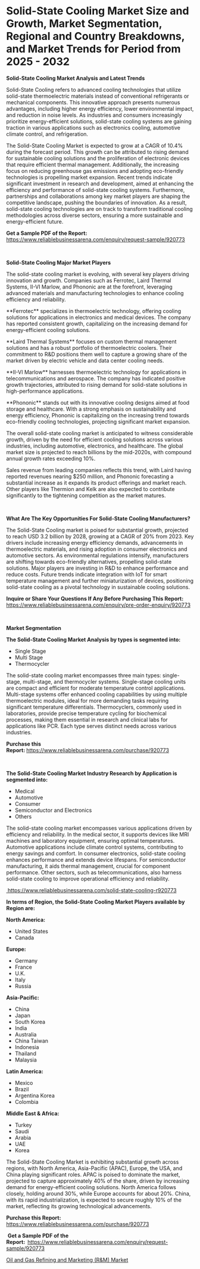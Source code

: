 <p><h1>Solid-State Cooling Market Size and Growth, Market Segmentation, Regional and Country Breakdowns, and Market Trends for Period from 2025 -  2032</h1></p><p><strong>Solid-State Cooling Market Analysis and Latest Trends</strong></p>
<p><p>Solid-State Cooling refers to advanced cooling technologies that utilize solid-state thermoelectric materials instead of conventional refrigerants or mechanical components. This innovative approach presents numerous advantages, including higher energy efficiency, lower environmental impact, and reduction in noise levels. As industries and consumers increasingly prioritize energy-efficient solutions, solid-state cooling systems are gaining traction in various applications such as electronics cooling, automotive climate control, and refrigeration.</p><p>The Solid-State Cooling Market is expected to grow at a CAGR of 10.4% during the forecast period. This growth can be attributed to rising demand for sustainable cooling solutions and the proliferation of electronic devices that require efficient thermal management. Additionally, the increasing focus on reducing greenhouse gas emissions and adopting eco-friendly technologies is propelling market expansion. Recent trends indicate significant investment in research and development, aimed at enhancing the efficiency and performance of solid-state cooling systems. Furthermore, partnerships and collaborations among key market players are shaping the competitive landscape, pushing the boundaries of innovation. As a result, solid-state cooling technologies are on track to transform traditional cooling methodologies across diverse sectors, ensuring a more sustainable and energy-efficient future.</p></p>
<p><strong>Get a Sample PDF of the Report:&nbsp;</strong> <a href="https://www.reliablebusinessarena.com/enquiry/request-sample/920773?utm_campaign=2930&utm_medium=2&utm_source=Github&utm_content=ia&utm_term=07042025&utm_id=solid-state-cooling">https://www.reliablebusinessarena.com/enquiry/request-sample/920773</a></p>
<p>&nbsp;</p>
<p><strong>Solid-State Cooling Major Market Players</strong></p>
<p><p>The solid-state cooling market is evolving, with several key players driving innovation and growth. Companies such as Ferrotec, Laird Thermal Systems, II-VI Marlow, and Phononic are at the forefront, leveraging advanced materials and manufacturing technologies to enhance cooling efficiency and reliability.</p><p>**Ferrotec** specializes in thermoelectric technology, offering cooling solutions for applications in electronics and medical devices. The company has reported consistent growth, capitalizing on the increasing demand for energy-efficient cooling solutions.</p><p>**Laird Thermal Systems** focuses on custom thermal management solutions and has a robust portfolio of thermoelectric coolers. Their commitment to R&D positions them well to capture a growing share of the market driven by electric vehicle and data center cooling needs.</p><p>**II-VI Marlow** harnesses thermoelectric technology for applications in telecommunications and aerospace. The company has indicated positive growth trajectories, attributed to rising demand for solid-state solutions in high-performance applications.</p><p>**Phononic** stands out with its innovative cooling designs aimed at food storage and healthcare. With a strong emphasis on sustainability and energy efficiency, Phononic is capitalizing on the increasing trend towards eco-friendly cooling technologies, projecting significant market expansion.</p><p>The overall solid-state cooling market is anticipated to witness considerable growth, driven by the need for efficient cooling solutions across various industries, including automotive, electronics, and healthcare. The global market size is projected to reach billions by the mid-2020s, with compound annual growth rates exceeding 10%.</p><p>Sales revenue from leading companies reflects this trend, with Laird having reported revenues nearing $250 million, and Phononic forecasting a substantial increase as it expands its product offerings and market reach. Other players like Thermion and Kelk are also expected to contribute significantly to the tightening competition as the market matures.</p></p>
<p>&nbsp;</p>
<p><strong>What Are The Key Opportunities For Solid-State Cooling Manufacturers?</strong></p>
<p><p>The Solid-State Cooling market is poised for substantial growth, projected to reach USD 3.2 billion by 2028, growing at a CAGR of 20% from 2023. Key drivers include increasing energy efficiency demands, advancements in thermoelectric materials, and rising adoption in consumer electronics and automotive sectors. As environmental regulations intensify, manufacturers are shifting towards eco-friendly alternatives, propelling solid-state solutions. Major players are investing in R&D to enhance performance and reduce costs. Future trends indicate integration with IoT for smart temperature management and further miniaturization of devices, positioning solid-state cooling as a pivotal technology in sustainable cooling solutions.</p></p>
<p><strong>Inquire or Share Your Questions If Any Before Purchasing This Report:</strong> <a href="https://www.reliablebusinessarena.com/enquiry/pre-order-enquiry/920773?utm_campaign=2930&utm_medium=2&utm_source=Github&utm_content=ia&utm_term=07042025&utm_id=solid-state-cooling">https://www.reliablebusinessarena.com/enquiry/pre-order-enquiry/920773</a></p>
<p>&nbsp;</p>
<p><strong>Market Segmentation</strong></p>
<p><strong>The Solid-State Cooling Market Analysis by types is segmented into:</strong></p>
<p><ul><li>Single Stage</li><li>Multi Stage</li><li>Thermocycler</li></ul></p>
<p><p>The solid-state cooling market encompasses three main types: single-stage, multi-stage, and thermocycler systems. Single-stage cooling units are compact and efficient for moderate temperature control applications. Multi-stage systems offer enhanced cooling capabilities by using multiple thermoelectric modules, ideal for more demanding tasks requiring significant temperature differentials. Thermocyclers, commonly used in laboratories, provide precise temperature cycling for biochemical processes, making them essential in research and clinical labs for applications like PCR. Each type serves distinct needs across various industries.</p></p>
<p><strong>Purchase this Report:&nbsp;</strong><a href="https://www.reliablebusinessarena.com/purchase/920773?utm_campaign=2930&utm_medium=2&utm_source=Github&utm_content=ia&utm_term=07042025&utm_id=solid-state-cooling">https://www.reliablebusinessarena.com/purchase/920773</a></p>
<p>&nbsp;</p>
<p><strong>The Solid-State Cooling Market Industry Research by Application is segmented into:</strong></p>
<p><ul><li>Medical</li><li>Automotive</li><li>Consumer</li><li>Semiconductor and Electronics</li><li>Others</li></ul></p>
<p><p>The solid-state cooling market encompasses various applications driven by efficiency and reliability. In the medical sector, it supports devices like MRI machines and laboratory equipment, ensuring optimal temperatures. Automotive applications include climate control systems, contributing to energy savings and comfort. In consumer electronics, solid-state cooling enhances performance and extends device lifespans. For semiconductor manufacturing, it aids thermal management, crucial for component performance. Other sectors, such as telecommunications, also harness solid-state cooling to improve operational efficiency and reliability.</p></p>
<p><a href="https://www.reliablebusinessarena.com/solid-state-cooling-r920773?utm_campaign=2930&utm_medium=2&utm_source=Github&utm_content=ia&utm_term=07042025&utm_id=solid-state-cooling">&nbsp;https://www.reliablebusinessarena.com/solid-state-cooling-r920773</a></p>
<p><strong>In terms of Region, the Solid-State Cooling Market Players available by Region are:</strong></p>
<p>
    <p> <strong> North America: </strong>
        <ul>
            <li>United States</li>
            <li>Canada</li>
        </ul>
        </p> 
    <p> <strong> Europe: </strong>
        <ul>
            <li>Germany</li>
            <li>France</li>
            <li>U.K.</li>
            <li>Italy</li>
            <li>Russia</li>
        </ul>
        </p> 
    <p> <strong> Asia-Pacific: </strong>
        <ul>
            <li>China</li>
            <li>Japan</li>
            <li>South Korea</li>
            <li>India</li>
            <li>Australia</li>
            <li>China Taiwan</li>
            <li>Indonesia</li>
            <li>Thailand</li>
            <li>Malaysia</li>
        </ul>
        </p> 
    <p> <strong> Latin America: </strong>
        <ul>
            <li>Mexico</li>
            <li>Brazil</li>
            <li>Argentina Korea</li>
            <li>Colombia</li>
        </ul>
        </p> 
    <p> <strong> Middle East & Africa: </strong>
        <ul>
            <li>Turkey</li>
            <li>Saudi</li>
            <li>Arabia</li>
            <li>UAE</li>
            <li>Korea</li>
        </ul>
    </p>
    </p>
<p><p>The Solid-State Cooling Market is exhibiting substantial growth across regions, with North America, Asia-Pacific (APAC), Europe, the USA, and China playing significant roles. APAC is poised to dominate the market, projected to capture approximately 40% of the share, driven by increasing demand for energy-efficient cooling solutions. North America follows closely, holding around 30%, while Europe accounts for about 20%. China, with its rapid industrialization, is expected to secure roughly 10% of the market, reflecting its growing technological advancements.</p></p>
<p><strong>Purchase this Report: </strong><a href="https://www.reliablebusinessarena.com/purchase/920773?utm_campaign=2930&utm_medium=2&utm_source=Github&utm_content=ia&utm_term=07042025&utm_id=solid-state-cooling">https://www.reliablebusinessarena.com/purchase/920773</a></p>
<p>&nbsp;<strong>Get a Sample PDF of the Report:&nbsp;&nbsp;</strong><a href="https://www.reliablebusinessarena.com/enquiry/request-sample/920773?utm_campaign=2930&utm_medium=2&utm_source=Github&utm_content=ia&utm_term=07042025&utm_id=solid-state-cooling">https://www.reliablebusinessarena.com/enquiry/request-sample/920773</a></p>
<p><strong></strong></p>
<p><p><a href="https://github.com/organophelia8282/Market-Research-Report-List-1/blob/main/oil-and-gas-refining-and-marketing-rm-market.md?utm_campaign=2930&utm_medium=2&utm_source=Github&utm_content=ia&utm_term=07042025&utm_id=solid-state-cooling">Oil and Gas Refining and Marketing (R&M) Market</a></p></p>